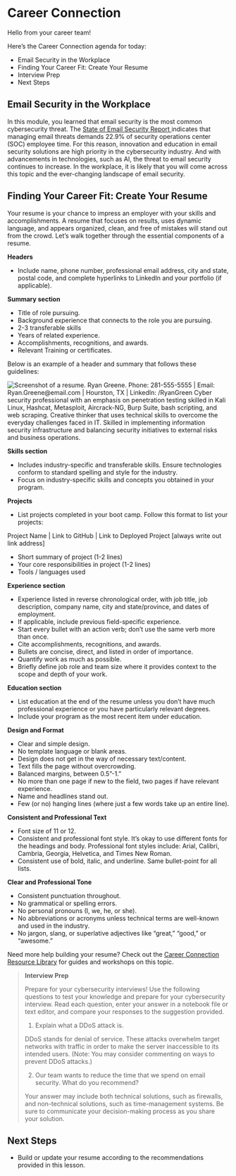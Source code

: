 # Career Connection

Hello from your career team! 

Here’s the Career Connection agenda for today:
* Email Security in the Workplace
* Finding Your Career Fit: Create Your Resume
* Interview Prep
* Next Steps

## Email Security  in the Workplace

In this module, you learned that email security is the most common cybersecurity threat. The [State of Email Security Report ](https://www.avanan.com/hubfs/Content/Collateral/State-of-Email-Security.pdf) indicates that managing email threats demands 22.9% of security operations center (SOC) employee time. For this reason, innovation and education in email security solutions are high priority in the cybersecurity industry. And with advancements in technologies, such as AI, the threat to email security continues to increase. In the workplace, it is likely that you will come across this topic and the ever-changing landscape of email security. 

## Finding Your Career Fit: Create Your Resume

Your resume is your chance to impress an employer with your skills and accomplishments. A resume that focuses on results, uses dynamic language, and appears organized, clean, and free of mistakes will stand out from the crowd. Let’s walk together through the essential components of a resume. 

**Headers**
* Include name, phone number, professional email address, city and state, postal code, and complete hyperlinks to LinkedIn and your portfolio (if applicable).


**Summary section**
* Title of role pursuing.
* Background experience that connects to the role you are pursuing.
* 2-3 transferable skills 
* Years of related experience.
* Accomplishments, recognitions, and awards.
* Relevant Training or certificates.


Below is an example of a header and summary that follows these guidelines: 

![Screenshot of a resume. Ryan Greene. Phone: 281-555-5555 | Email: Ryan.Greene@email.com | Hourston, TX | LinkedIn: /RyanGreen Cyber security professional with an emphasis on penetration testing skilled in Kali Linux, Hashcat, Metasploit, Aircrack-NG, Burp Suite, bash scripting, and web scraping. Creative thinker that uses technical skills to overcome the everyday challenges faced in IT. Skilled in implementing information security infrastructure and balancing security initiatives to external risks and business operations.](https://static.bc-edx.com/career-services/all-vertical-fycf/lesson-09/l9_fycy_image_cyber_resume.png)


**Skills section**
* Includes industry-specific and transferable skills. Ensure technologies conform to standard spelling and style for the industry.
* Focus on industry-specific skills and concepts you obtained in your program.


**Projects**
* List projects completed in your boot camp. Follow this format to list your projects:


Project Name | Link to GitHub | Link to Deployed Project [always write out link address]	
* Short summary of project (1-2 lines)
* Your core responsibilities in project (1-2 lines)
* Tools / languages used


**Experience section**
* Experience listed in reverse chronological order, with job title, job description, company name, city and state/province, and dates of employment.
* If applicable, include previous field-specific experience.
* Start every bullet with an action verb; don’t use the same verb more than once.
* Cite accomplishments, recognitions, and awards.
* Bullets are concise, direct, and listed in order of importance.
* Quantify work as much as possible.
* Briefly define job role and team size where it provides context to the scope and depth of your work.


**Education section** 
* List education at the end of the resume unless you don’t have much professional experience or you have particularly relevant degrees.
* Include your program as the most recent item under education.


**Design and Format**
* Clear and simple design.
* No template language or blank areas.
* Design does not get in the way of necessary text/content.
* Text fills the page without overcrowding.
* Balanced margins, between 0.5”-1.”
* No more than one page if new to the field, two pages if have relevant experience.
* Name and headlines stand out.
* Few (or no) hanging lines (where just a few words take up an entire line).


**Consistent and Professional Text**
* Font size of 11 or 12.
* Consistent and professional font style. It’s okay to use different fonts for the headings and body. Professional font styles include: Arial, Calibri, Cambria, Georgia, Helvetica, and Times New Roman.
* Consistent use of bold, italic, and underline. Same bullet-point for all lists.


**Clear and Professional Tone**
* Consistent punctuation throughout.
* No grammatical or spelling errors.
* No personal pronouns (I, we, he, or she).
* No abbreviations or acronyms unless technical terms are well-known and used in the industry.
* No jargon, slang, or superlative adjectives like “great,” “good,” or “awesome.”


Need more help building your resume? Check out the [Career Connection Resource Library](https://docs.google.com/document/d/1xiuZP_ZYMiIopqS0pFWUji58ESASMQUl2CQJphReaGo/edit?usp=sharing) for guides and workshops on this topic. 


> **Interview Prep**
>
>Prepare for your cybersecurity interviews! Use the following questions to test your knowledge and prepare for your cybersecurity interview. Read each question, enter your answer in a notebook file or text editor, and compare your responses to the suggestion provided.
>
> 1. Explain what a DDoS attack is. 
>
>DDoS stands for denial of service. These attacks overwhelm target networks with traffic in order to make the server inaccessible to its intended users. (Note: You may consider commenting on ways to prevent DDoS attacks.)
>
> 2. Our team wants to reduce the time that we spend on email security. What do you recommend? 
>
>Your answer may include both technical solutions, such as firewalls, and non-technical solutions, such as time-management systems. Be sure to communicate your decision-making process as you share your solution. 

## Next Steps
* Build or update your resume according to the recommendations provided in this lesson. 

